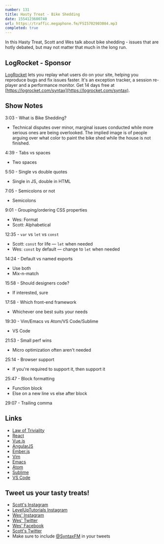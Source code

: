 ```yaml
---
number: 131
title: Hasty Treat - Bike Shedding
date: 1554123600740
url: https://traffic.megaphone.fm/FSI5702903084.mp3
completed: true
---
```


In this Hasty Treat, Scott and Wes talk about bike shedding - issues that are hotly debated, but may not matter that much in the long run.

## LogRocket - Sponsor

[LogRocket](https://logrocket.com/syntax) lets you replay what users do on your site, helping you reproduce bugs and fix issues faster. It's an exception tracker, a session re-player and a performance monitor. Get 14 days free at [https://logrocket.com/syntax](https://logrocket.com/syntax).

## Show Notes

3:03 - What is Bike Shedding? 

* Technical disputes over minor, marginal issues conducted while more serious ones are being overlooked. The implied image is of people arguing over what color to paint the bike shed while the house is not finished. 

4:39 - Tabs vs spaces

* Two spaces

5:50 - Single vs double quotes

* Single in JS, double in HTML

7:05 - Semicolons or not

* Semicolons

9:01 - Grouping/ordering CSS properties

* Wes: Format
* Scott: Alphabetical

12:35 - `var` vs `let` vs `const`

* Scott: `const` for life — `let` when needed
* Wes: `const` by default — change to `let` when needed

14:24 - Default vs named exports

* Use both
* Mix-n-match

15:58 - Should designers code?

* If interested, sure

17:58 - Which front-end framework

* Whichever one best suits your needs

19:30 - Vim/Emacs vs Atom/VS Code/Sublime

* VS Code

21:53 - Small perf wins

* Micro optimization often aren't needed

25:14 - Browser support

* If you're required to support it, then support it

25:47 - Block formatting

* Function block
* Else on a new line vs else after block

29:07 - Trailing comma

## Links
* [Law of Triviality](https://en.wikipedia.org/wiki/Law_of_triviality)
* [React](https://reactjs.org/)
* [Vue.js](https://jp.vuejs.org/index.html)
* [AngularJS](https://angularjs.org/)
* [Ember.js](https://emberjs.com/)
* [Vim](https://www.vim.org/)
* [Emacs](https://www.gnu.org/software/emacs/)
* [Atom](https://atom.io/)
* [Sublime](https://www.sublimetext.com/)
* [VS Code](https://code.visualstudio.com/)

## Tweet us your tasty treats!
* [Scott's Instagram](https://www.instagram.com/stolinski/)
* [LevelUpTutorials Instagram](https://www.instagram.com/LevelUpTutorials/)
* [Wes' Instagram](https://www.instagram.com/wesbos/)
* [Wes' Twitter](https://twitter.com/wesbos)
* [Wes' Facebook](https://www.facebook.com/wesbos.developer)
* [Scott's Twitter](https://twitter.com/stolinski)
* Make sure to include [@SyntaxFM](https://twitter.com/SyntaxFM) in your tweets